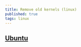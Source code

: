 ```yaml
---
title: Remove old kernels (linux)
published: true
tags: linux
---
```

## [Ubuntu](https://askubuntu.com/questions/2793/how-do-i-remove-old-kernel-versions-to-clean-up-the-boot-menu/100953#100953)

